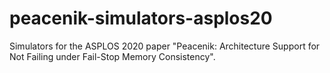 # peacenik-simulators-asplos20
Simulators for the ASPLOS 2020 paper "Peacenik: Architecture Support for Not Failing under Fail-Stop Memory Consistency".
